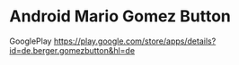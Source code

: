 Android Mario Gomez Button
=========================
GooglePlay
https://play.google.com/store/apps/details?id=de.berger.gomezbutton&hl=de
